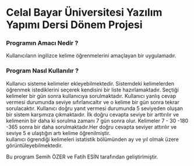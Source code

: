 # Celal Bayar Üniversitesi Yazılım Yapımı Dersi Dönem Projesi
### Programın Amacı Nedir ?
  Kullanıcıların ingilizce  kelime öğrenmelerini amaçlayan bir uygulamadır.
  
### Program Nasıl Kullanılır ?
  Kullanıcı sisteme kelimeler ekleyebilmektedir. Sistemdeki kelimelerden öğrenmek istediklerini seçerek kendisini bir liste hazırlamaktadır. Seçtiği kelimeler bir gün sonra kullanıcıya sorulmaktadır. Kullanıcı yanlış cevap vermesi durumunda seviye sıfırlanıcaltır ve o kelime bir gün sonra tekrar sorulacaktır. Kullanıcı doğru yanıt vermesi durumunda 5 seviyeden oluşan bir sistem karşımıza çıkmaktaıdır. İlk doğru cevapta seviye bir arttırılır ve kelimenin bir daha ki sorulma zamanı 7 gün sonra olur.  Kelimeler 7 - 30 -180 -365 sonra bir daha sorulmaktadır.Her doğru cevapta seviyer attırılır ve seviye 5 e ulaştığın artı kelime öğrenilmiştir.  
   kullanıcı ögrendiği kelimeleri istatistik bölümünden ay ve yıl olmak üzere görüntüleyebilmektedir.

 Bu program Semih ÖZER ve Fatih ESİN tarafından geliştirlmiştir. 
